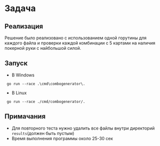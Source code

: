 # Задача

## Реализация
Решение было реализовано с использованием одной горутины для каждого файла и проверки каждой 
комбинации с 5 картами на наличия покерной руки с найбольшой силой.

## Запуск 
- В Windows
```
 go run --race .\cmd\combogenerator\.
```
- В Linux
```
 go run --race ./cmd/combogenerator/.
```
## Примачания
- Для повторного теста нужно удалить все файлы внутри директорий `results`(должен быть пустым)
- Время выполнения программы около 25-30 сек